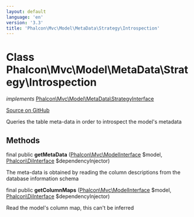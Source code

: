 ```yaml
---
layout: default
language: 'en'
version: '3.3'
title: 'Phalcon\Mvc\Model\MetaData\Strategy\Introspection'
---
```

# Class **Phalcon\Mvc\Model\MetaData\Strategy\Introspection**

*implements* [Phalcon\Mvc\Model\MetaData\StrategyInterface](/3.3/en/api/Phalcon_Mvc_Model_MetaData_StrategyInterface)

<a href="https://github.com/phalcon/cphalcon/tree/v3.3.0/phalcon/mvc/model/metadata/strategy/introspection.zep" class="btn btn-default btn-sm">Source on GitHub</a>

Queries the table meta-data in order to introspect the model's metadata


## Methods
final public  **getMetaData** ([Phalcon\Mvc\ModelInterface](/3.3/en/api/Phalcon_Mvc_ModelInterface) $model, [Phalcon\DiInterface](/3.3/en/api/Phalcon_DiInterface) $dependencyInjector)

The meta-data is obtained by reading the column descriptions from the database information schema



final public  **getColumnMaps** ([Phalcon\Mvc\ModelInterface](/3.3/en/api/Phalcon_Mvc_ModelInterface) $model, [Phalcon\DiInterface](/3.3/en/api/Phalcon_DiInterface) $dependencyInjector)

Read the model's column map, this can't be inferred




